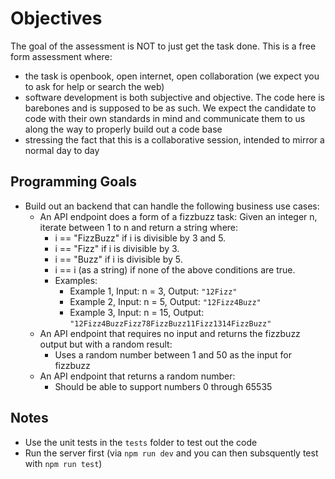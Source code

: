 # Objectives

The goal of the assessment is NOT to just get the task done.  This is a free form assessment where:

- the task is openbook, open internet, open collaboration (we expect you to ask for help or search the web)
- software development is both subjective and objective. The code here is barebones and is supposed to be as such.  We expect the candidate to code with their own standards in mind and communicate them to us along the way to properly build out a code base
- stressing the fact that this is a collaborative session, intended to mirror a normal day to day

## Programming Goals

- Build out an backend that can handle the following business use cases:
  - An API endpoint does a form of a fizzbuzz task: Given an integer n, iterate between 1 to n and return a string where:  
    - i == "FizzBuzz" if i is divisible by 3 and 5.
    - i == "Fizz" if i is divisible by 3.
    - i == "Buzz" if i is divisible by 5.
    - i == i (as a string) if none of the above conditions are true.
    - Examples:
      - Example 1, Input: n = 3, Output: `"12Fizz"`
      - Example 2, Input: n = 5, Output: `"12Fizz4Buzz"`
      - Example 3, Input: n = 15, Output: `"12Fizz4BuzzFizz78FizzBuzz11Fizz1314FizzBuzz"`
  - An API endpoint that requires no input and returns the fizzbuzz output but with a random result:
    - Uses a random number between 1 and 50 as the input for fizzbuzz
  - An API endpoint that returns a random number:
    - Should be able to support numbers 0 through 65535

## Notes

- Use the unit tests in the `tests` folder to test out the code
- Run the server first (via `npm run dev` and you can then subsquently test with `npm run test`)
